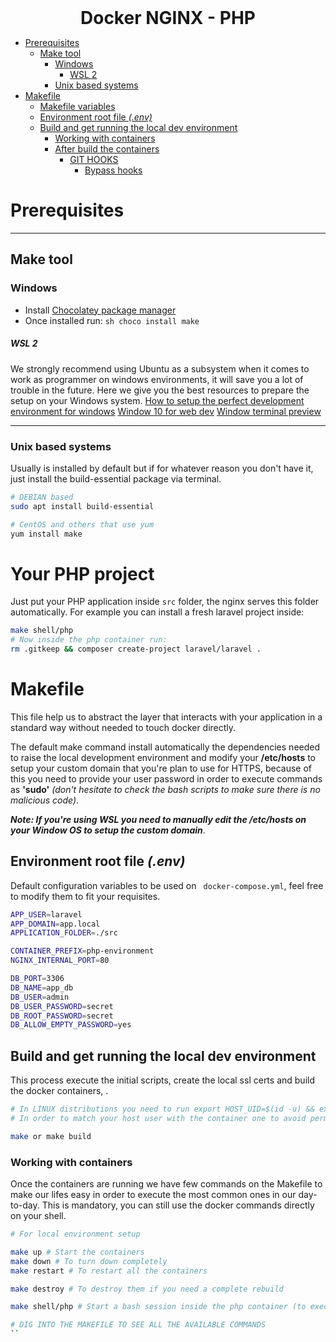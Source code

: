 <div align="center">
  <h1 style="margin: 0;">Docker NGINX - PHP</h1>
</div>

- [Prerequisites](#prerequisites)
  - [Make tool](#make-tool)
    - [Windows](#windows)
      - [WSL 2](#wsl-2)
    - [Unix based systems](#unix-based-systems)
- [Makefile](#makefile)
  - [Makefile variables](#makefile-variables)
  - [Environment root file _(.env)_](#environment-root-file-env)
  - [Build and get running the local dev environment](#build-and-get-running-the-local-dev-environment)
    - [Working with containers](#working-with-containers)
    - [After build the containers](#after-build-the-containers)
      - [GIT HOOKS](#git-hooks)
        - [Bypass hooks](#bypass-hooks)

# Prerequisites

---

## Make tool

### Windows

- Install [Chocolatey package manager](https://chocolatey.org/install)
- Once installed run: `sh choco install make`

##### WSL 2

We strongly recommend using Ubuntu as a subsystem when it comes to work as programmer on windows environments, it will save you a lot of trouble in the future. Here we give you the best resources to prepare the setup on your Windows system.
[How to setup the perfect development environment for windows](https://char.gd/blog/2017/how-to-set-up-the-perfect-modern-dev-environment-on-windows)
[Window 10 for web dev](https://fireship.io/lessons/windows-10-for-web-dev)
[Window terminal preview](https://www.microsoft.com/en-us/p/windows-terminal-preview/9n0dx20hk701?activetab=pivot:overviewtab#)

---

### Unix based systems

Usually is installed by default but if for whatever reason you don't have it, just install the build-essential package via terminal.

```sh
# DEBIAN based
sudo apt install build-essential

# CentOS and others that use yum
yum install make
```

# Your PHP project
Just put your PHP application inside `src` folder, the nginx serves this folder automatically.
For example you can install a fresh laravel project inside:
```bash
make shell/php 
# Now inside the php container run:
rm .gitkeep && composer create-project laravel/laravel .
```

# Makefile

This file help us to abstract the layer that interacts with your application in a standard way without needed to touch docker directly.

The default make command install automatically the dependencies needed to raise the local development environment and modify your **/etc/hosts** to setup your custom domain that you're plan to use for HTTPS, because of this you need to provide your user password in order to execute commands as **'sudo'** _(don't hesitate to check the bash scripts to make sure there is no malicious code)_.

**_Note: If you're using WSL you need to manually edit the /etc/hosts on your Window OS to setup the custom domain_**.


## Environment root file _(.env)_

Default configuration variables to be used on ` docker-compose.yml`, feel free to modify them to fit your requisites.

```bash
APP_USER=laravel
APP_DOMAIN=app.local
APPLICATION_FOLDER=./src

CONTAINER_PREFIX=php-environment
NGINX_INTERNAL_PORT=80

DB_PORT=3306
DB_NAME=app_db
DB_USER=admin
DB_USER_PASSWORD=secret
DB_ROOT_PASSWORD=secret
DB_ALLOW_EMPTY_PASSWORD=yes
```

## Build and get running the local dev environment

This process execute the initial scripts, create the local ssl certs and build the docker containers, .

```sh
# In LINUX distributions you need to run export HOST_UID=$(id -u) && export HOST_GID=$(id -g)
# In order to match your host user with the container one to avoid permission issues.

make or make build
```

### Working with containers

Once the containers are running we have few commands on the Makefile to make our lifes easy in order to execute the most common ones in our day-to-day.
This is mandatory, you can still use the docker commands directly on your shell.

```bash
# For local environment setup

make up # Start the containers
make down # To turn down completely
make restart # To restart all the containers

make destroy # To destroy them if you need a complete rebuild

make shell/php # Start a bash session inside the php container (to execute composer, artisan or node commands for example)

# DIG INTO THE MAKEFILE TO SEE ALL THE AVAILABLE COMMANDS
``
